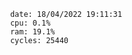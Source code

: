 

                date: 18/04/2022 19:11:31
                cpu: 0.1%
                ram: 19.1%
                cycles: 25440

                         
